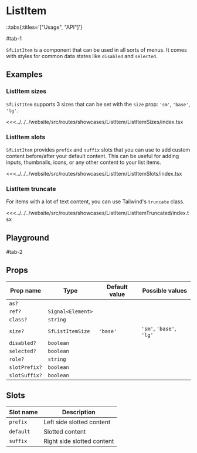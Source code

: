 # ListItem

::tabs{:titles='["Usage", "API"]'}

#tab-1

`SfListItem` is a component that can be used in all sorts of menus. It comes with styles for common data states like `disabled` and `selected`.

## Examples

### ListItem sizes

`SfListItem` supports 3 sizes that can be set with the `size` prop: `'sm'`, `'base'`, `'lg'`.

<Showcase showcase-name="ListItem/ListItemSizes" style="min-height:250px">

<<<../../../website/src/routes/showcases/ListItem/ListItemSizes/index.tsx

</Showcase>

### ListItem slots

`SfListItem` provides `prefix` and `suffix` slots that you can use to add custom content before/after your default content. This can be useful for adding inputs, thumbnails, icons, or any other content to your list items.

<Showcase showcase-name="ListItem/ListItemSlots" >

<<<../../../website/src/routes/showcases/ListItem/ListItemSlots/index.tsx

</Showcase>

### ListItem truncate

For items with a lot of text content, you can use Tailwind's `truncate` class.

<Showcase showcase-name="ListItem/ListItemTruncated" >

<<<../../../website/src/routes/showcases/ListItem/ListItemTruncated/index.tsx

</Showcase>

<!-- ## Accessibility notes

ListItem component can be rendered as an `<li>` or `<a>` or any other tag by providing it with prop `as`.

When no tag provided, the component will render as an `<li>`. To achieve proper accessibility it is important to implement required properties depending on the passed tag. -->

## Playground

<Generate style="height: 700px;" />

#tab-2

## Props

| Prop name     | Type              | Default value | Possible values          |
| ------------- | ----------------- | ------------- | ------------------------ |
| `as?`         |                   |               |                          |
| `ref?`        | `Signal<Element>` |               |                          |
| `class?`      | `string`          |               |                          |
| `size?`       | `SfListItemSize`  | `'base'`      | `'sm'`, `'base'`, `'lg'` |
| `disabled?`   | `boolean`         |               |                          |
| `selected?`   | `boolean`         |               |                          |
| `role?`       | `string`          |               |                          |
| `slotPrefix?` | `boolean`         |               |                          |
| `slotSuffix?` | `boolean`         |               |                          |

## Slots

| Slot name | Description                |
| --------- | -------------------------- |
| `prefix`  | Left side slotted content  |
| `default` | Slotted content            |
| `suffix`  | Right side slotted content |
